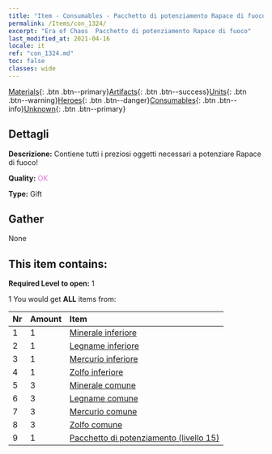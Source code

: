 ```yaml
---
title: "Item - Consumables - Pacchetto di potenziamento Rapace di fuoco"
permalink: /Items/con_1324/
excerpt: "Era of Chaos  Pacchetto di potenziamento Rapace di fuoco"
last_modified_at: 2021-04-16
locale: it
ref: "con_1324.md"
toc: false
classes: wide
---
```

 [Materials](/it/Items/){: .btn .btn--primary}[Artifacts](/it/Items/Artifacts/){: .btn .btn--success}[Units](/it/Items/Units/){: .btn .btn--warning}[Heroes](/it/Items/Heroes/){: .btn .btn--danger}[Consumables](/it/Items/Consumables/){: .btn .btn--info}[Unknown](/it/Items/Unknown/){: .btn .btn--primary}

## Dettagli
 **Descrizione:** Contiene tutti i preziosi oggetti necessari a potenziare Rapace di fuoco!

 **Quality:** <span style="color: #DA70D6">OK</span>

 **Type:** Gift

## Gather

  None

## This item contains:

 **Required Level to open:** 1

 1 You would get **ALL** items  from:

  | Nr | Amount |     Item    |
  |:---|:-------|:------------|
  | 1 | 1 | [Minerale inferiore](/it/Items/mat_1/) |  | 
  | 2 | 1 | [Legname inferiore](/it/Items/mat_1/) |  | 
  | 3 | 1 | [Mercurio inferiore](/it/Items/mat_2/) |  | 
  | 4 | 1 | [Zolfo inferiore](/it/Items/mat_3/) |  | 
  | 5 | 3 | [Minerale comune](/it/Items/mat_6/) |  | 
  | 6 | 3 | [Legname comune](/it/Items/mat_7/) |  | 
  | 7 | 3 | [Mercurio comune](/it/Items/mat_8/) |  | 
  | 8 | 3 | [Zolfo comune](/it/Items/mat_9/) |  | 
  | 9 | 1 | [Pacchetto di potenziamento (livello 15)](/it/Items/con_1325/) |  | 
